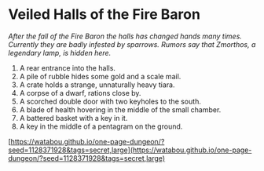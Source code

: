 # Veiled Halls of the Fire Baron

_After the fall of the Fire Baron the halls has changed hands many times. Currently they are badly infested by sparrows. Rumors say that Zmorthos, a legendary lamp, is hidden here._

1. A rear entrance into the halls.
2. A pile of rubble hides some gold and a scale mail.
3. A crate holds a strange, unnaturally heavy tiara.
4. A corpse of a dwarf, rations close by.
5. A scorched double door with two keyholes to the south.
6. A blade of health hovering in the middle of the small chamber.
7. A battered basket with a key in it.
8. A key in the middle of a pentagram on the ground.

[https://watabou.github.io/one-page-dungeon/?seed=1128371928&tags=secret,large](https://watabou.github.io/one-page-dungeon/?seed=1128371928&tags=secret,large)
